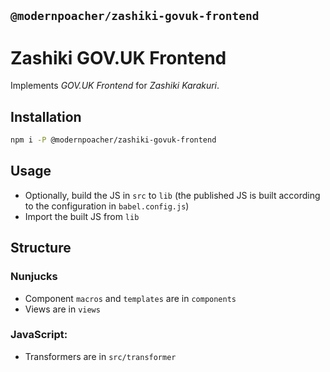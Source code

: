 ## `@modernpoacher/zashiki-govuk-frontend`

# Zashiki GOV.UK Frontend

Implements *GOV.UK Frontend* for *Zashiki Karakuri*.

## Installation

```bash
npm i -P @modernpoacher/zashiki-govuk-frontend
```

## Usage

- Optionally, build the JS in `src` to `lib` (the published JS is built according to the configuration in `babel.config.js`)
- Import the built JS from `lib`

## Structure

### Nunjucks

- Component `macros` and `templates` are in `components`
- Views are in `views`

### JavaScript:

- Transformers are in `src/transformer`
